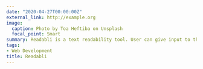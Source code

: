 ```yaml
---
date: "2020-04-27T00:00:00Z"
external_link: http://example.org
image:
  caption: Photo by Toa Heftiba on Unsplash
  focal_point: Smart
summary: Readabli is a text readability tool. User can give input to the application and it provides readability score, grade and age required to understand the given text. 
tags:
- Web Development
title: Readabli
---
```

